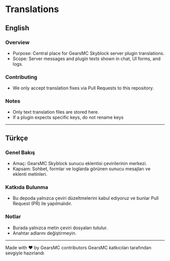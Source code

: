# Translations

## English

### Overview

- Purpose: Central place for GearsMC Skyblock server plugin translations.
- Scope: Server messages and plugin texts shown in chat, UI forms, and logs.

### Contributing

- We only accept translation fixes via Pull Requests to this repository.

### Notes

- Only text translation files are stored here.
- If a plugin expects specific keys, do not rename keys

---

## Türkçe

### Genel Bakış

- Amaç: GearsMC Skyblock sunucu eklentisi çevirilerinin merkezi.
- Kapsam: Sohbet, formlar ve loglarda görünen sunucu mesajları ve eklenti metinleri.

### Katkıda Bulunma

- Bu depoda yalnızca çeviri düzeltmelerini kabul ediyoruz ve bunlar Pull Request (PR) ile yapılmalıdır.


### Notlar

- Burada yalnızca metin çeviri dosyaları tutulur.
- Anahtar adlarını değiştirmeyin.

---

Made with ❤️ by GearsMC contributors
GearsMC katkıcıları tarafından sevgiyle hazırlandı

